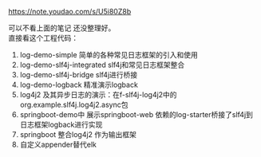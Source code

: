 https://note.youdao.com/s/U5i80Z8b

可以不看上面的笔记 还没整理好。  
直接看这个工程代码：
1. log-demo-simple 简单的各种常见日志框架的引入和使用
2. log-demo-slf4j-integrated  slf4j和常见日志框架整合
3. log-demo-slf4j-bridge slf4j进行桥接
4. log-demo-logback 精准演示logback
5. log4j2 及其异步日志的演示：在f-slf4j-log4j2中的 org.example.slf4j.log4j2.async包
6. springboot-demo中 展示springboot-web 依赖的log-starter桥接了slf4j到日志框架logback进行实现
7. springboot 整合log4j2 作为输出框架
8. 自定义appender替代elk
